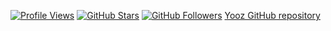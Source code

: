 
[![Profile Views](https://komarev.com/ghpvc/?username=ai-yooz&color=brightgreen)](https://github.com/ai-yooz) 
[![GitHub Stars](https://img.shields.io/github/stars/ai-yooz?style=social)](https://github.com/ai-yooz) 
[![GitHub Followers](https://img.shields.io/github/followers/ai-yooz?style=social)](https://github.com/ai-yooz?tab=followers)
[Yooz GitHub repository](https://github.com/ai-yooz/js-parse)
